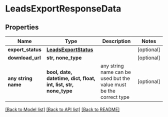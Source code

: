 # LeadsExportResponseData


## Properties
Name | Type | Description | Notes
------------ | ------------- | ------------- | -------------
**export_status** | [**LeadsExportStatus**](LeadsExportStatus.md) |  | [optional] 
**download_url** | **str, none_type** |  | [optional] 
**any string name** | **bool, date, datetime, dict, float, int, list, str, none_type** | any string name can be used but the value must be the correct type | [optional]

[[Back to Model list]](../README.md#documentation-for-models) [[Back to API list]](../README.md#documentation-for-api-endpoints) [[Back to README]](../README.md)


